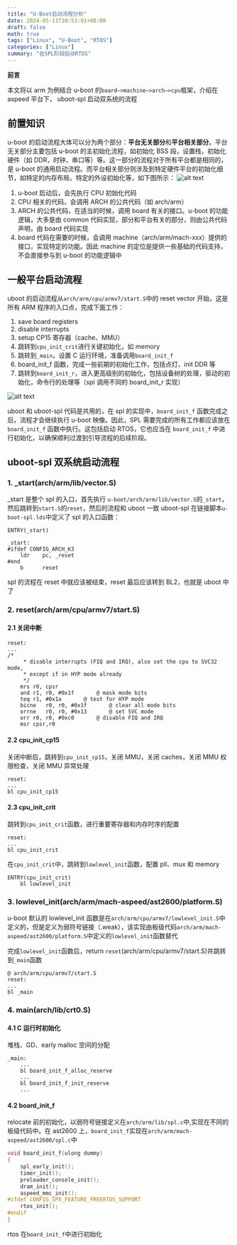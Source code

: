 ```yaml
---
title: "U-Boot启动流程分析"
date: 2024-05-11T10:53:01+08:00
draft: false
math: true
tags: ["Linux", "U-Boot", "RTOS"]
categories: ["Linux"]
summary: "在SPL阶段启动RTOS"
---
```


**前言**

本文将以 arm 为例结合 u-boot 的`board—>machine—>arch—>cpu`框架，介绍在 aspeed 平台下， uboot-spl 启动双系统的流程

## 前置知识

u-boot 的启动流程大体可以分为两个部分：**平台无关部分**和**平台相关部分**。平台无关部分主要包括 u-boot 的主初始化流程，如初始化 BSS 段，设置栈，初始化硬件（如 DDR，时钟，串口等）等。这一部分的流程对于所有平台都是相同的，是 u-boot 的通用启动流程。而平台相关部分则涉及到特定硬件平台的初始化细节，如特定的内存布局，特定的外设初始化等，如下图所示：
![alt text](/U-Boot/structure.gif)

1. u-boot 启动后，会先执行 CPU 初始化代码
2. CPU 相关的代码，会调用 ARCH 的公共代码（如 arch/arm）
3. ARCH 的公共代码，在适当的时候，调用 board 有关的接口。u-boot 的功能逻辑，大多是由 common 代码实现，部分和平台有关的部分，则由公共代码声明，由 board 代码实现
4. board 代码在需要的时候，会调用 machine（arch/arm/mach-xxx）提供的接口，实现特定的功能。因此 machine 的定位是提供一些基础的代码支持，不会直接参与到 u-boot 的功能逻辑中

## 一般平台启动流程

uboot 的启动流程从`arch/arm/cpu/armv7/start.S`中的 reset vector 开始，这是所有 ARM 程序的入口点，完成下面工作：

1. save board registers
2. disable interrupts
3. setup CP15 寄存器（cache、MMU）
4. 跳转到`cpu_init_crit`进行关键初始化，如 memory
5. 跳转到`_main`，设置 C 运行环境，准备调用`board_init_f`
6. board_init_f 函数，完成一些前期的初始化工作，包括点灯、init DDR 等
7. 跳转到`board_init_r`，进入更高级别的初始化，包括设备树的处理，驱动的初始化，命令行的处理等（spl 调用不同的 board_init_r 实现）

![alt text](/U-Boot/uboot.jpg)

uboot 和 uboot-spl 代码是共用的，在 spl 的实现中，`board_init_f` 函数完成之后，流程才会继续执行 u-boot 映像。因此，SPL 需要完成的所有工作都应该放在 `board_init_f` 函数中执行。这包括启动 RTOS，它也应当在 `board_init_f` 中进行初始化，以确保顺利过渡到引导流程的后续阶段。

## uboot-spl 双系统启动流程

### 1. \_start(arch/arm/lib/vector.S)

\_start 是整个 spl 的入口，首先执行 `u-boot/arch/arm/lib/vector.S`的`_start`，然后跳转到`start.S`的`reset`，然后的流程和 uboot 一致
uboot-spl 在链接脚本`u-boot-spl.lds`中定义了 spl 的入口函数：

```armasm
ENTRY(_start)

_start:
#ifdef CONFIG_ARCH_K3
    ldr    pc, _reset
#end
    b      reset
```

spl 的流程在 reset 中就应该被结束，reset 最后应该转到 BL2，也就是 uboot 中了

### 2. reset(arch/arm/cpu/armv7/start.S)

#### 2.1 关闭中断

```armasm
reset:
...
/*
     * disable interrupts (FIQ and IRQ), also set the cpu to SVC32 mode,
     * except if in HYP mode already
     */
    mrs r0, cpsr
    and r1, r0, #0x1f       @ mask mode bits
    teq r1, #0x1a       @ test for HYP mode
    bicne   r0, r0, #0x1f       @ clear all mode bits
    orrne   r0, r0, #0x13       @ set SVC mode
    orr r0, r0, #0xc0       @ disable FIQ and IRQ
    msr cpsr,r0
```

#### 2.2 cpu_init_cp15

关闭中断后，跳转到`cpu_init_cp15`，关闭 MMU，关闭 caches，关闭 MMU 权限检查，关闭 MMU 异常处理

```armasm
reset:
...
bl cpu_init_cp15
```

#### 2.3 cpu_init_crit

跳转到`cpu_init_crit`函数，进行重要寄存器和内存时序的配置

```armasm
reset:
...
bl cpu_init_crit
```

在`cpu_init_crit`中，跳转到`lowlevel_init`函数，配置 pll、mux 和 memory

```armasm
ENTRY(cpu_init_crit)
    bl lowlevel_init
```

### 3. lowlevel_init(arch/arm/mach-aspeed/ast2600/platform.S)

u-boot 默认的 lowlevel_init 函数是在`arch/arm/cpu/armv7/lowlevel_init.S`中定义的，但是定义为弱符号链接（.weak），该实现由板级代码`arch/arm/mach-aspeed/ast2600/platform.S`中定义的`lowlevel_init`函数替代

完成`lowlevel_init`函数后，return `reset`(arch/arm/cpu/armv7/start.S)并跳转到`_main`函数

```armasm
@ arch/arm/cpu/armv7/start.S
reset:
...
bl _main
```

### 4. main(arch/lib/crt0.S)

#### 4.1 C 运行时初始化

堆栈、GD、early malloc 空间的分配

```armasm
_main:
    ...
    bl board_init_f_alloc_reserve
    ...
    bl board_init_f_init_reserve
    ...
```

#### 4.2 board_init_f

relocate 前的初始化，以弱符号链接定义在`arch/arm/lib/spl.c`中,实现在不同的板级代码中。在 ast2600 上，`board_init_f`实现在`arch/arm/mach-aspeed/ast2600/spl.c`中

```c
void board_init_f(ulong dummy)
{
    spl_early_init();
    timer_init();
    preloader_console_init();
    dram_init();
    aspeed_mmc_init();
#ifdef CONFIG_SPX_FEATURE_FREERTOS_SUPPORT
    rtos_init();
#endif
}
```

rtos 在`board_init_f`中进行初始化
